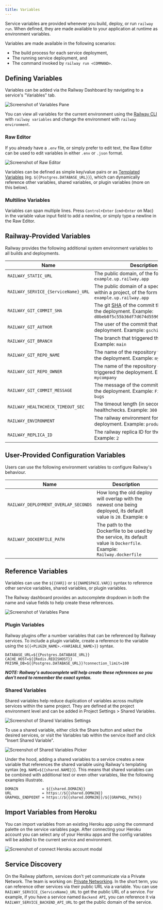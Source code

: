 ```yaml
---
title: Variables
---
```


Service variables are provided whenever you build, deploy, or run `railway run`. When 
defined, they are made available to your application at runtime as environment variables.

Variables are made available in the following scenarios:

- The build process for each service deployment,
- The running service deployment, and
- The command invoked by `railway run <COMMAND>`.

## Defining Variables

Variables can be added via the Railway Dashboard by navigating to a service's "Variables" tab.

<Image src="https://res.cloudinary.com/railway/image/upload/c_scale,w_2026/v1678820924/docs/CleanShot_2023-03-14_at_12.07.44_2x_rpesxd.png"
alt="Screenshot of Variables Pane"
layout="responsive"
width={2026} height={933} quality={100} />

You can view all variables for the current environment using the [Railway CLI](/develop/cli) with 
`railway variables` and change the environment with `railway environment`.

### Raw Editor 

If you already have a `.env` file, or simply prefer to edit text, the Raw Editor can be used to edit variables in either `.env` or `.json` format.

<Image src="https://res.cloudinary.com/railway/image/upload/c_scale,w_2000/v1678821397/docs/CleanShot_2023-03-14_at_12.15.56_2x_ankjja.png"
alt="Screenshot of Raw Editor"
layout="responsive"
width={1954} height={1303} quality={100} />

Variables can be defined as simple key/value pairs or as [Templated Variables](#templated-variables) (eg. `${{Postgres.DATABASE_URL}}`), 
which can dynamically reference other variables, shared variables, or plugin variables (more on this below).

### Multiline Variables

Variables can span multiple lines. Press `Control+Enter` (`cmd+Enter` on Mac) in the variable value input field to add a newline, or simply type a newline in the Raw Editor.

## Railway-Provided Variables

Railway provides the following additional system environment variables to all
builds and deployments.

| Name                              | Description                                                                                                                                                                                          |
|-----------------------------------|------------------------------------------------------------------------------------------------------------------------------------------------------------------------------------------------------|
| `RAILWAY_STATIC_URL`              | The public domain, of the form `example.up.railway.app` 
| `RAILWAY_SERVICE_{ServiceName}_URL`              | The public domain of a specific service within a project, of the form `example.up.railway.app`                                                                                                                                              |
| `RAILWAY_GIT_COMMIT_SHA`          | The git [SHA](https://docs.github.com/en/github/getting-started-with-github/github-glossary#commit) of the commit that triggered the deployment. Example: `d0beb8f5c55b36df7d674d55965a23b8d54ad69b` |
| `RAILWAY_GIT_AUTHOR`              | The user of the commit that triggered the deployment. Example: `gschier`                                                                                                                             |
| `RAILWAY_GIT_BRANCH`              | The branch that triggered the deployment. Example: `main`                                                                                                                                            |
| `RAILWAY_GIT_REPO_NAME`           | The name of the repository that triggered the deployment. Example: `myproject`                                                                                                                       |
| `RAILWAY_GIT_REPO_OWNER`          | The name of the repository owner that triggered the deployment. Example: `mycompany`                                                                                                                 |
| `RAILWAY_GIT_COMMIT_MESSAGE`      | The message of the commit that triggered the deployment. Example: `Fixed a few bugs`                                                                                                                 |
| `RAILWAY_HEALTHCHECK_TIMEOUT_SEC` | The timeout length (in seconds) of healthchecks. Example: `300`                                                                                                                                      |
| `RAILWAY_ENVIRONMENT`             | The railway environment for the deployment. Example: `production`                                                                                                                                    |
| `RAILWAY_REPLICA_ID`             | The railway replica ID for the deployment. Example: `2`                                                                                                                                    |

## User-Provided Configuration Variables

Users can use the following environment variables to configure Railway's behaviour.

| Name                                 | Description                                                                                                            |
|--------------------------------------|------------------------------------------------------------------------------------------------------------------------|
| `RAILWAY_DEPLOYMENT_OVERLAP_SECONDS` | How long the old deploy will overlap with the newest one being deployed, its default value is `20`. Example: `0`       |
| `RAILWAY_DOCKERFILE_PATH`            | The path to the Dockerfile to be used by the service, its default value is `Dockerfile`. Example: `Railway.dockerfile` |

## Reference Variables

Variables can use the `${{VAR}}` or `${{NAMESPACE.VAR}}` syntax to reference
other service variables, shared variables, or plugin variables. 

The Railway dashboard provides an autocomplete dropdown in both the name and 
value fields to help create these references.

<Image src="https://res.cloudinary.com/railway/image/upload/c_scale,w_2000/v1678823846/docs/CleanShot_2023-03-14_at_12.56.56_2x_mbb6hu.png"
alt="Screenshot of Variables Pane"
layout="responsive"
width={2408} height={1150} quality={100} />

### Plugin Variables

Railway plugins offer a number variables that can be referenced by Railway services. To include a plugin variable,
create a reference to the variable using the `${{<PLUGIN_NAME>.<VARIABLE_NAME>}}` syntax.

```plaintext
DATABASE_URL=${{Postgres.DATABASE_URL}}
CACHE_HOST=${{Redis.REDISHOST}}
PRISMA_DB=${{Postgres.DATABASE_URL}}?connection_limit=100
```

**_NOTE: Railway's autocomplete will help create these references so you don't need to remember the exact syntax._**

### Shared Variables

Shared variables help reduce duplication of variables across multiple services within the same project. They are 
defined at the project environment level and can be added in Project Settings > Shared Variables.

<Image src="https://res.cloudinary.com/railway/image/upload/v1669678393/docs/shared-variables-settings_vchmzn.png"
alt="Screenshot of Shared Variables Settings"
layout="responsive"
width={2402} height={1388} quality={100} />

To use a shared variable, either click the Share button and select the desired services,
or visit the Variables tab within the service itself and click "Insert Shared Variable".

<Image src="https://res.cloudinary.com/railway/image/upload/v1667332192/docs/shared-variables-picker_ryjble.png"
alt="Screenshot of Shared Variables Picker"
layout="responsive"
width={1784} height={1168} quality={100} />

Under the hood, adding a shared variables to a service creates a new variable that references the shared variable using Railway's templating syntax (eg. `NAME=${{shared.NAME}}`).
This means that shared variables can be combined with additional text or even other variables, like the following examples illustrate.

```plaintext
DOMAIN           = ${{shared.DOMAIN}}
URL              = https://${{shared.DOMAIN}}
GRAPHQL_ENDPOINT = https://${{shared.DOMAIN}}/${{GRAPHQL_PATH}}
```

## Import Variables from Heroku

You can import variables from an existing Heroku app using the command palette
on the service variables page. After connecting your Heroku account you can
select any of your Heroku apps and the config variables will be added to the current service and environment.

<Image src="/images/connect-heroku-account.png"
alt="Screenshot of connect Heroku account modal"
layout="responsive"
width={521} height={404} quality={100} />

## Service Discovery

On the Railway platform, services don't yet communicate via a Private Network. The team is working on: [Private Networking](https://feedback.railway.app/feature-requests/p/internal-networking). In the short term, you can reference other services via their public URL via a variable. You can use `RAILWAY_SERVICE_{ServiceName}_URL` to get the public URL of a service. For example, if you have a service named `Backend API`, you can reference it via `RAILWAY_SERVICE_BACKEND_API_URL` to get the public domain of the service.